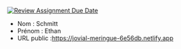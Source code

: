 [![Review Assignment Due Date](https://classroom.github.com/assets/deadline-readme-button-24ddc0f5d75046c5622901739e7c5dd533143b0c8e959d652212380cedb1ea36.svg)](https://classroom.github.com/a/ismyVXjU)
- Nom : Schmitt
- Prénom : Ethan 
- URL public :https://jovial-meringue-6e56db.netlify.app

